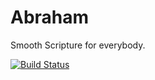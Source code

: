 # Abraham
Smooth Scripture for everybody.

[![Build Status](https://travis-ci.com/jshuaf/Abraham.svg?token=1gYp1fjsR5L5eyAD2yEp&branch=master)](https://travis-ci.com/jshuaf/Abraham)
